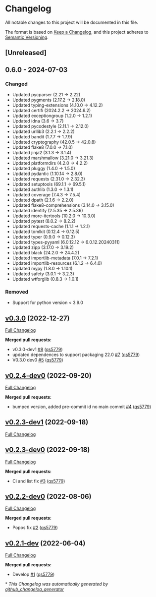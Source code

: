 # Changelog

All notable changes to this project will be documented in this file.

The format is based on [Keep a Changelog](https://keepachangelog.com/en/1.1.0/),
and this project adheres to [Semantic Versioning](https://semver.org/spec/v2.0.0.html).

## [Unreleased]

## 0.6.0 - 2024-07-03

### Changed

- Updated pycparser (2.21 -> 2.22)
- Updated pygments (2.17.2 -> 2.18.0)
- Updated typing-extensions (4.10.0 -> 4.12.2)
- Updated certifi (2024.2.2 -> 2024.6.2)
- Updated exceptiongroup (1.2.0 -> 1.2.1)
- Updated idna (3.6 -> 3.7)
- Updated pycodestyle (2.11.1 -> 2.12.0)
- Updated urllib3 (2.2.1 -> 2.2.2)
- Updated bandit (1.7.7 -> 1.7.9)
- Updated cryptography (42.0.5 -> 42.0.8)
- Updated flake8 (7.0.0 -> 7.1.0)
- Updated jinja2 (3.1.3 -> 3.1.4)
- Updated marshmallow (3.21.0 -> 3.21.3)
- Updated platformdirs (4.2.0 -> 4.2.2)
- Updated pluggy (1.4.0 -> 1.5.0)
- Updated pydantic (1.10.14 -> 2.8.0)
- Updated requests (2.31.0 -> 2.32.3)
- Updated setuptools (69.1.1 -> 69.5.1)
- Updated authlib (1.3.0 -> 1.3.1)
- Updated coverage (7.4.3 -> 7.5.4)
- Updated dpath (2.1.6 -> 2.2.0)
- Updated flake8-comprehensions (3.14.0 -> 3.15.0)
- Updated identify (2.5.35 -> 2.5.36)
- Updated more-itertools (10.2.0 -> 10.3.0)
- Updated pytest (8.0.2 -> 8.2.2)
- Updated requests-cache (1.1.1 -> 1.2.1)
- Updated tomlkit (0.12.4 -> 0.12.5)
- Updated typer (0.9.0 -> 0.12.3)
- Updated types-pyyaml (6.0.12.12 -> 6.0.12.20240311)
- Updated zipp (3.17.0 -> 3.19.2)
- Updated black (24.2.0 -> 24.4.2)
- Updated importlib-metadata (7.0.1 -> 7.2.1)
- Updated importlib-resources (6.1.2 -> 6.4.0)
- Updated mypy (1.8.0 -> 1.10.1)
- Updated safety (3.0.1 -> 3.2.3)
- Updated wtforglib (0.8.3 -> 1.0.1)

### Removed

- Support for python version < 3.9.0

## [v0.3.0](https://github.com/wtfo-guru/python-pacwrap/tree/v0.3.0) (2022-12-27)

[Full Changelog](https://github.com/wtfo-guru/python-pacwrap/compare/v0.2.4-dev0...v0.3.0)

**Merged pull requests:**

- v0.3.0-dev1 [\#8](https://github.com/wtfo-guru/python-pacwrap/pull/8) ([qs5779](https://github.com/qs5779))
- updated dependences to support packaging 22.0 [\#7](https://github.com/wtfo-guru/python-pacwrap/pull/7) ([qs5779](https://github.com/qs5779))
- V0.3.0 dev0 [\#5](https://github.com/wtfo-guru/python-pacwrap/pull/5) ([qs5779](https://github.com/qs5779))

## [v0.2.4-dev0](https://github.com/wtfo-guru/python-pacwrap/tree/v0.2.4-dev0) (2022-09-20)

[Full Changelog](https://github.com/wtfo-guru/python-pacwrap/compare/v0.2.3-dev1...v0.2.4-dev0)

**Merged pull requests:**

- bumped version, added pre-commit id no main commit [\#4](https://github.com/wtfo-guru/python-pacwrap/pull/4) ([qs5779](https://github.com/qs5779))

## [v0.2.3-dev1](https://github.com/wtfo-guru/python-pacwrap/tree/v0.2.3-dev1) (2022-09-18)

[Full Changelog](https://github.com/wtfo-guru/python-pacwrap/compare/v0.2.3-dev0...v0.2.3-dev1)

## [v0.2.3-dev0](https://github.com/wtfo-guru/python-pacwrap/tree/v0.2.3-dev0) (2022-09-18)

[Full Changelog](https://github.com/wtfo-guru/python-pacwrap/compare/v0.2.2-dev0...v0.2.3-dev0)

**Merged pull requests:**

- Ci and list fix [\#3](https://github.com/wtfo-guru/python-pacwrap/pull/3) ([qs5779](https://github.com/qs5779))

## [v0.2.2-dev0](https://github.com/wtfo-guru/python-pacwrap/tree/v0.2.2-dev0) (2022-08-06)

[Full Changelog](https://github.com/wtfo-guru/python-pacwrap/compare/v0.2.1-dev...v0.2.2-dev0)

**Merged pull requests:**

- Popos fix [\#2](https://github.com/wtfo-guru/python-pacwrap/pull/2) ([qs5779](https://github.com/qs5779))

## [v0.2.1-dev](https://github.com/wtfo-guru/python-pacwrap/tree/v0.2.1-dev) (2022-06-04)

[Full Changelog](https://github.com/wtfo-guru/python-pacwrap/compare/b14a2762ff325aadff7e6aee7a792a30c45f87e1...v0.2.1-dev)

**Merged pull requests:**

- Develop [\#1](https://github.com/wtfo-guru/python-pacwrap/pull/1) ([qs5779](https://github.com/qs5779))

\* *This Changelog was automatically generated by [github_changelog_generator](https://github.com/github-changelog-generator/github-changelog-generator)*
